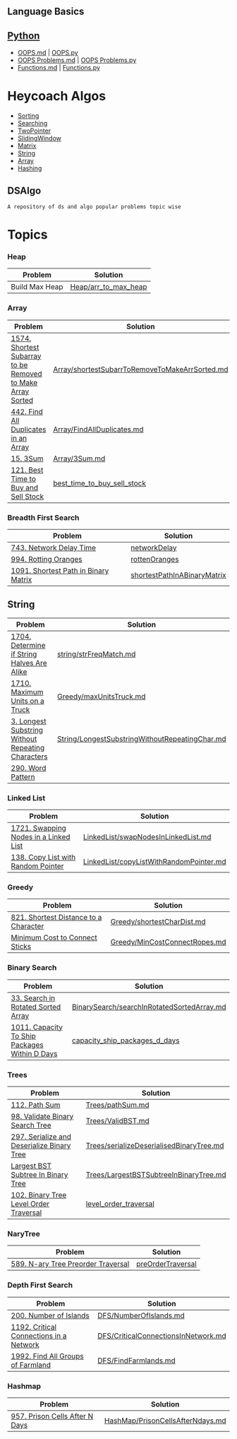 Language Basics
---------------

## [Python](Python)

- [OOPS.md](Python/OOPS/oops.md) | [OOPS.py](Python/OOPS/oops.py)
- [OOPS Problems.md](Python/OOPS/problems.md) | [OOPS Problems.py](Python/OOPS/problems.py)
- [Functions.md](Python/Functions/functions.md) | [Functions.py](Python/Functions/functions.py)

# Heycoach Algos

- [Sorting](Heycoach/Sorting/sorting.md)
- [Searching](Heycoach/Searching/searching.md)
- [TwoPointer](Heycoach/Array/TwoPointer/twoPointer.md)
- [SlidingWindow](Heycoach/Array/SlidingWindow/slidingWindow.md)
- [Matrix](Heycoach/Array/Matrix/matrix.md)
- [String](Heycoach/String/string.md)
- [Array](Heycoach/Array/array.md)
- [Hashing](Heycoach/Hashing/hashing.md)


DSAlgo
-------
`A repository of ds and algo popular problems topic wise `

# Topics

### Heap

| Problem        | Solution                                        |
|----------------|-------------------------------------------------|
| Build Max Heap | [Heap/arr_to_max_heap](Heap/arr_to_max_heap.md) |

### Array

| Problem | Solution |
|---------|----------|
|[1574. Shortest Subarray to be Removed to Make Array Sorted](https://leetcode.com/problems/shortest-subarray-to-be-removed-to-make-array-sorted/)|[Array/shortestSubarrToRemoveToMakeArrSorted.md](Array/shortestSubarrToRemoveToMakeArrSorted.md)|
|[442. Find All Duplicates in an Array](https://leetcode.com/problems/find-all-duplicates-in-an-array/)| [Array/FindAllDuplicates.md](Array/FindAllDuplicates.md)|
|[15. 3Sum](https://leetcode.com/problems/3sum/)|[Array/3Sum.md](Array/3Sum.md)|
|[121. Best Time to Buy and Sell Stock](https://leetcode.com/problems/best-time-to-buy-and-sell-stock/)| [best_time_to_buy_sell_stock](Array/best_time_to_buy_sell_stock.md)

### Breadth First Search

| Problem | Solution                                                                  |
|---------|---------------------------------------------------------------------------|
|[743. Network Delay Time](https://leetcode.com/problems/network-delay-time/) | [networkDelay](BFS/networkDelay.md)                                       |
|[994. Rotting Oranges](https://leetcode.com/problems/rotting-oranges/)| [rottenOranges](BFS/rottenOranges.md)                                     |
|[1091. Shortest Path in Binary Matrix](https://leetcode.com/problems/shortest-path-in-binary-matrix/)| [shortestPathInABinaryMatrix](BFS/shortestPathInABinaryMatrix.md)         | 

## String

| Problem | Solution |
|---------|----------|
| [1704. Determine if String Halves Are Alike](https://leetcode.com/problems/determine-if-string-halves-are-alike/) | [string/strFreqMatch.md](string/strFreqMatch.md)| 
|[1710. Maximum Units on a Truck](https://leetcode.com/problems/maximum-units-on-a-truck/)| [Greedy/maxUnitsTruck.md](Greedy/maxUnitsTruck.md)|
|[3. Longest Substring Without Repeating Characters](https://leetcode.com/problems/longest-substring-without-repeating-characters/)|[String/LongestSubstringWithoutRepeatingChar.md](String/LongestSubstringWithoutRepeatingChar.md)|
|[290. Word Pattern](https://leetcode.com/problems/word-pattern/solution/)|[]()|

### Linked List

| Problem | Solution |
|---------|----------|
|[1721. Swapping Nodes in a Linked List](https://leetcode.com/problems/swapping-nodes-in-a-linked-list/)| [LinkedList/swapNodesInLinkedList.md](LinkedList/swapNodesInLinkedList.md)|
|[138. Copy List with Random Pointer](https://leetcode.com/problems/copy-list-with-random-pointer/)|[LinkedList/copyListWithRandomPointer.md](LinkedList/copyListWithRandomPointer.md)|

### Greedy

| Problem | Solution |
|---------|----------|
|[821. Shortest Distance to a Character](https://leetcode.com/problems/shortest-distance-to-a-character/)|[Greedy/shortestCharDist.md](Greedy/shortestCharDist.md)|
|[Minimum Cost to Connect Sticks](https://www.lintcode.com/problem/minimum-cost-to-connect-sticks)|[Greedy/MinCostConnectRopes.md](Greedy/MinCostConnectRopes.md)|


### Binary Search
            
| Problem                                                                                             | Solution                                                                                 |
|-----------------------------------------------------------------------------------------------------|------------------------------------------------------------------------------------------|
| [33. Search in Rotated Sorted Array](https://leetcode.com/problems/search-in-rotated-sorted-array/) | [BinarySearch/searchInRotatedSortedArray.md](BinarySearch/searchInRotatedSortedArray.md) |
| [1011. Capacity To Ship Packages Within D Days](https://leetcode.com/problems/capacity-to-ship-packages-within-d-days/)| [capacity_ship_packages_d_days](BinarySearch/capacity_ship_packages_d_days.md)                                        |

### Trees

| Problem                                                                                                                       | Solution                                                                             |
|-------------------------------------------------------------------------------------------------------------------------------|--------------------------------------------------------------------------------------|
| [112. Path Sum](https://leetcode.com/problems/path-sum/)                                                                      | [Trees/pathSum.md](Trees/pathSum.md)                                                 |
| [98. Validate Binary Search Tree](https://leetcode.com/problems/validate-binary-search-tree/)                                 | [Trees/ValidBST.md](Trees/ValidBST.md)                                               |
| [297. Serialize and Deserialize Binary Tree](https://leetcode.com/problems/serialize-and-deserialize-binary-tree/submissions) | [Trees/serializeDeserialisedBinaryTree.md](Trees/serializeDeserialisedBinaryTree.md) |
| [Largest BST Subtree In Binary Tree](https://www.geeksforgeeks.org/largest-bst-binary-tree-set-2/)                            | [Trees/LargestBSTSubtreeInBinaryTree.md](Trees/LargestBSTSubtreeInBinaryTree.md)     |
| [102. Binary Tree Level Order Traversal](https://leetcode.com/problems/binary-tree-level-order-traversal/)                    | [level_order_traversal](Trees/level_order_traversal.md)                              |

### NaryTree
| Problem | Solution                                           |
|---------|----------------------------------------------------|
|[589. N-ary Tree Preorder Traversal](https://leetcode.com/problems/n-ary-tree-preorder-traversal/) | [preOrderTraversal](NaryTree/preorderTraversal.md) |

### Depth First Search

| Problem                                                                                                 | Solution                                     |
|---------------------------------------------------------------------------------------------------------|----------------------------------------------|
| [200. Number of Islands](https://leetcode.com/problems/number-of-islands/)                              | [DFS/NumberOfIslands.md](DFS/NumberOfIslands.md) |
| [1192. Critical Connections in a Network](https://leetcode.com/problems/critical-connections-in-a-network/) | [DFS/CriticalConnectionsInNetwork.md](DFS/CriticalConnectionsInNetwork.md) |
 | [1992. Find All Groups of Farmland](https://leetcode.com/problems/find-all-groups-of-farmland/)| [DFS/FindFarmlands.md](DFS/FindFarmlands.md) |

### Hashmap

| Problem | Solution |
|---------|----------|
|[957. Prison Cells After N Days](https://leetcode.com/problems/prison-cells-after-n-days/) | [HashMap/PrisonCellsAfterNdays.md](HashMap/PrisonCellsAfterNdays.md)|
